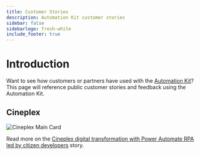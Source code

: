 ```yaml
---
title: Customer Stories
description: Automation Kit customer stories
sidebar: false
sidebarlogo: fresh-white
include_footer: true
---
```


# Introduction

Want to see how customers or partners have used with the [Automation Kit](https://aka.ms/ak4pp)? This page will reference public customer stories and feedback using the Automation Kit.

## Cineplex

![Cineplex Main Card](https://msflowblogscdn.azureedge.net/wp-content/uploads/2022/09/Cieneplex-Main-Card.jpg)

Read more on the [Cineplex digital transformation with Power Automate RPA led by citizen developers](https://powerautomate.microsoft.com/blog/cineplex-digital-transformation-with-power-automate-rpa-led-by-citizen-developers/) story.
